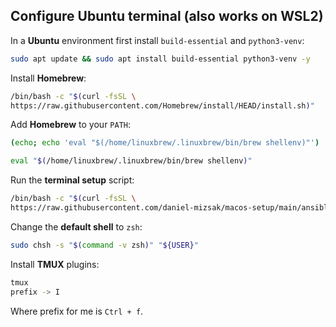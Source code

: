 ## Configure Ubuntu terminal (also works on WSL2)

In a **Ubuntu** environment first install `build-essential` and `python3-venv`:
```bash
sudo apt update && sudo apt install build-essential python3-venv -y
```

Install **Homebrew**:
```bash
/bin/bash -c "$(curl -fsSL \
https://raw.githubusercontent.com/Homebrew/install/HEAD/install.sh)"
```

Add **Homebrew** to your `PATH`:
```bash
(echo; echo 'eval "$(/home/linuxbrew/.linuxbrew/bin/brew shellenv)"') | tee -a ${HOME}/.zshenv ${HOME}/.bashrc
```
```bash
eval "$(/home/linuxbrew/.linuxbrew/bin/brew shellenv)"
```

Run the **terminal setup** script:
```bash
/bin/bash -c "$(curl -fsSL \
https://raw.githubusercontent.com/daniel-mizsak/macos-setup/main/ansible/scripts/terminal-setup.sh)"
```

Change the **default shell** to `zsh`:
```bash
sudo chsh -s "$(command -v zsh)" "${USER}"
```

Install **TMUX** plugins:
```bash
tmux
prefix -> I
```

Where prefix for me is `Ctrl + f`.
